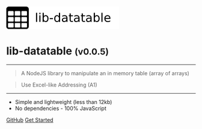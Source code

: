 <!-- _coverpage.md -->

![logo](media/lib-datatable-banner-300x60.png)

# lib-datatable <small>(v0.0.5)</small>

<hr>

> A NodeJS library to manipulate an in memory table (array of arrays)

> Use Excel-like Addressing (A1)

<hr>

- Simple and lightweight (less than 12kb)
- No dependencies - 100% JavaScript

[GitHub](https://github.com/liquicode/lib-datatable)
[Get Started](guides/readme.md)


<!-- background image -->
<!-- ![]() -->

<!-- background color -->
<!-- ![color](#cceeff) -->
<!-- ![color](#2980B9) -->
